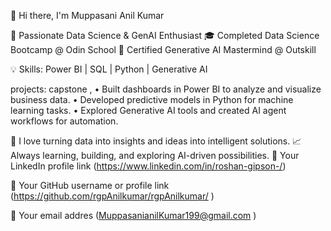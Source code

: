  
👋 Hi there, I'm Muppasani Anil Kumar

🎯 Passionate Data Science & GenAI Enthusiast
🎓 Completed Data Science Bootcamp @ Odin School
🤖 Certified Generative AI Mastermind @ Outskill

💡 Skills: Power BI | SQL | Python | Generative AI

projects: capstone , •	Built dashboards in Power BI to analyze and visualize business data.
•	Developed predictive models in Python for machine learning tasks.
•	Explored Generative AI tools and created AI agent workflows for automation.


🚀 I love turning data into insights and ideas into intelligent solutions.
📈 Always learning, building, and exploring AI-driven possibilities.
🔗 Your LinkedIn profile link (https://www.linkedin.com/in/roshan-gipson-/)

🧠 Your GitHub username or profile link (https://github.com/rgpAnilkumar/rgpAnilkumar/ )

📧 Your email addres (MuppasanianilKumar199@gmail.com )
